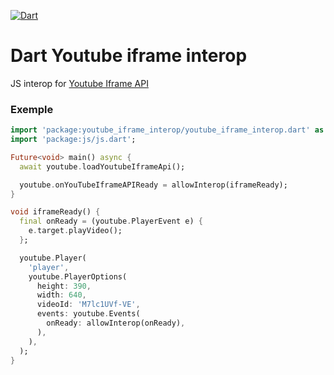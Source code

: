 [![Dart](https://github.com/leftyio/youtube_iframe_interop/actions/workflows/dart.yml/badge.svg)](https://github.com/leftyio/youtube_iframe_interop/actions/workflows/dart.yml)

# Dart Youtube iframe interop

JS interop for [Youtube Iframe API](https://developers.google.com/youtube/iframe_api_reference)

### Exemple

```dart
import 'package:youtube_iframe_interop/youtube_iframe_interop.dart' as youtube;
import 'package:js/js.dart';

Future<void> main() async {
  await youtube.loadYoutubeIframeApi();

  youtube.onYouTubeIframeAPIReady = allowInterop(iframeReady);
}

void iframeReady() {
  final onReady = (youtube.PlayerEvent e) {
    e.target.playVideo();
  };

  youtube.Player(
    'player',
    youtube.PlayerOptions(
      height: 390,
      width: 640,
      videoId: 'M7lc1UVf-VE',
      events: youtube.Events(
        onReady: allowInterop(onReady),
      ),
    ),
  );
}
```
